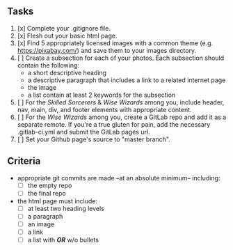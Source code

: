 ## Tasks
  1. [x] Complete your .gitignore file.
  2. [x] Flesh out your basic html page.
  3. [x] Find 5 appropriately licensed images with a common theme (e.g. https://pixabay.com/) and save them to your images directory.
  3. [ ] Create a subsection for each of your photos.  Each subsection should contain the following:
      - a short descriptive heading
      - a descriptive paragraph that includes a link to a related internet page
      - the image
      - a list contain at least 2 keywords for the subsection
  4. [ ] For the *Skilled Sorcerers* & *Wise Wizards* among you, include header, nav, main, div, and footer elements with appropriate content.
  5. [ ] For the *Wise Wizards* among you, create a GitLab repo and add it as a separate remote.  If you're a true gluten for pain, add the necessary .gitlab-ci.yml and submit the GitLab pages url.
  6. [ ] Set your Github page's source to "master branch".

## Criteria
  - appropriate git commits are made –at an absolute minimum– including:
    - [ ] the empty repo
    - [ ] the final repo
  - the html page must include:
    - [ ] at least two heading levels
    - [ ] a paragraph
    - [ ] an image
    - [ ] a link
    - [ ] a list with _**OR**_ w/o bullets
